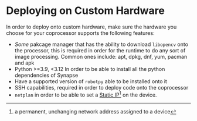 # Deploying on Custom Hardware

In order to deploy onto custom hardware, make sure the hardware you choose for your coprocessor supports the following features:

* _Some_ pakcage manager that has the ability to download `libopencv` onto the processor, this is required in order for the runtime to do any sort of image processing. Common ones include: apt, dpkg, dnf, yum, pacman and apk
* Python  >=3.9, <3.12 In order to be able to install all the python dependencies of Synapse
* Have a supported version of `robotpy` able to be installed onto it
* SSH capabilities, required in order to deploy code onto the coprocessor
* `netplan` in order to be able to set a [Static IP](#user-content-fn-1)[^1] on the device.

[^1]: a permanent, unchanging network address assigned to a device
